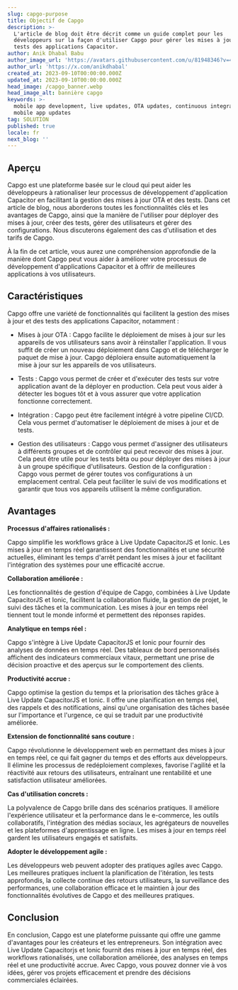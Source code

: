 ```yaml
---
slug: capgo-purpose
title: Objectif de Capgo
description: >-
  L'article de blog doit être décrit comme un guide complet pour les
  développeurs sur la façon d'utiliser Capgo pour gérer les mises à jour et les
  tests des applications Capacitor.
author: Anik Dhabal Babu
author_image_url: 'https://avatars.githubusercontent.com/u/81948346?v=4'
author_url: 'https://x.com/anikdhabal'
created_at: 2023-09-10T00:00:00.000Z
updated_at: 2023-09-10T00:00:00.000Z
head_image: /capgo_banner.webp
head_image_alt: bannière capgo
keywords: >-
  mobile app development, live updates, OTA updates, continuous integration,
  mobile app updates
tag: SOLUTION
published: true
locale: fr
next_blog: ''
---
```

## Aperçu

Capgo est une plateforme basée sur le cloud qui peut aider les développeurs à rationaliser leur processus de développement d'application Capacitor en facilitant la gestion des mises à jour OTA et des tests. Dans cet article de blog, nous aborderons toutes les fonctionnalités clés et les avantages de Capgo, ainsi que la manière de l'utiliser pour déployer des mises à jour, créer des tests, gérer des utilisateurs et gérer des configurations. Nous discuterons également des cas d'utilisation et des tarifs de Capgo.

À la fin de cet article, vous aurez une compréhension approfondie de la manière dont Capgo peut vous aider à améliorer votre processus de développement d'applications Capacitor et à offrir de meilleures applications à vos utilisateurs.

## Caractéristiques

Capgo offre une variété de fonctionnalités qui facilitent la gestion des mises à jour et des tests des applications Capacitor, notamment :

* Mises à jour OTA : Capgo facilite le déploiement de mises à jour sur les appareils de vos utilisateurs sans avoir à réinstaller l'application. Il vous suffit de créer un nouveau déploiement dans Capgo et de télécharger le paquet de mise à jour. Capgo déploiera ensuite automatiquement la mise à jour sur les appareils de vos utilisateurs.

* Tests : Capgo vous permet de créer et d'exécuter des tests sur votre application avant de la déployer en production. Cela peut vous aider à détecter les bogues tôt et à vous assurer que votre application fonctionne correctement.

* Intégration : Capgo peut être facilement intégré à votre pipeline CI/CD. Cela vous permet d'automatiser le déploiement de mises à jour et de tests.

* Gestion des utilisateurs : Capgo vous permet d'assigner des utilisateurs à différents groupes et de contrôler qui peut recevoir des mises à jour. Cela peut être utile pour les tests bêta ou pour déployer des mises à jour à un groupe spécifique d'utilisateurs. Gestion de la configuration : Capgo vous permet de gérer toutes vos configurations à un emplacement central. Cela peut faciliter le suivi de vos modifications et garantir que tous vos appareils utilisent la même configuration.

## Avantages

**Processus d'affaires rationalisés :** 

Capgo simplifie les workflows grâce à Live Update CapacitorJS et Ionic. Les mises à jour en temps réel garantissent des fonctionnalités et une sécurité actuelles, éliminant les temps d'arrêt pendant les mises à jour et facilitant l'intégration des systèmes pour une efficacité accrue.

**Collaboration améliorée :** 

Les fonctionnalités de gestion d'équipe de Capgo, combinées à Live Update CapacitorJS et Ionic, facilitent la collaboration fluide, la gestion de projet, le suivi des tâches et la communication. Les mises à jour en temps réel tiennent tout le monde informé et permettent des réponses rapides.

**Analytique en temps réel :** 

Capgo s'intègre à Live Update CapacitorJS et Ionic pour fournir des analyses de données en temps réel. Des tableaux de bord personnalisés affichent des indicateurs commerciaux vitaux, permettant une prise de décision proactive et des aperçus sur le comportement des clients.

**Productivité accrue :**

 Capgo optimise la gestion du temps et la priorisation des tâches grâce à Live Update CapacitorJS et Ionic. Il offre une planification en temps réel, des rappels et des notifications, ainsi qu'une organisation des tâches basée sur l'importance et l'urgence, ce qui se traduit par une productivité améliorée.

 **Extension de fonctionnalité sans couture :** 
 
 Capgo révolutionne le développement web en permettant des mises à jour en temps réel, ce qui fait gagner du temps et des efforts aux développeurs. Il élimine les processus de redéploiement complexes, favorise l'agilité et la réactivité aux retours des utilisateurs, entraînant une rentabilité et une satisfaction utilisateur améliorées.

 **Cas d'utilisation concrets :**
 
 La polyvalence de Capgo brille dans des scénarios pratiques. Il améliore l'expérience utilisateur et la performance dans le e-commerce, les outils collaboratifs, l'intégration des médias sociaux, les agrégateurs de nouvelles et les plateformes d'apprentissage en ligne. Les mises à jour en temps réel gardent les utilisateurs engagés et satisfaits.

  **Adopter le développement agile :** 
  
  Les développeurs web peuvent adopter des pratiques agiles avec Capgo. Les meilleures pratiques incluent la planification de l'itération, les tests approfondis, la collecte continue des retours utilisateurs, la surveillance des performances, une collaboration efficace et le maintien à jour des fonctionnalités évolutives de Capgo et des meilleures pratiques.

## Conclusion

En conclusion, Capgo est une plateforme puissante qui offre une gamme d'avantages pour les créateurs et les entrepreneurs. Son intégration avec Live Update Capacitorjs et Ionic fournit des mises à jour en temps réel, des workflows rationalisés, une collaboration améliorée, des analyses en temps réel et une productivité accrue. Avec Capgo, vous pouvez donner vie à vos idées, gérer vos projets efficacement et prendre des décisions commerciales éclairées.
